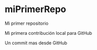 # miPrimerRepo
Mi primer repositorio

Mi primera contribución local para GitHub

Un commit mas desde GitHub
